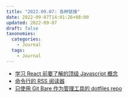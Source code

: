 ```yaml
---
title: "2022.09.07: 各种链接"
date: 2022-09-07T14:01:26+08:00
updated: 2022-09-07
draft: false
taxonomies:
  categories:
    - Journal
  tags:
    - Journal
---
```


- [学习 React 前要了解的顶级 Javascript 概念](https://www.freecodecamp.org/news/top-javascript-concepts-to-know-before-learning-react/)
- [命令行的 RSS 阅读器](https://github.com/newsboat/newsboat)
- [只使用 Git Bare 作为管理工具的 dotfiles repo](https://bitbucket.org/durdn/cfg/src/master/)

<!-- more -->
